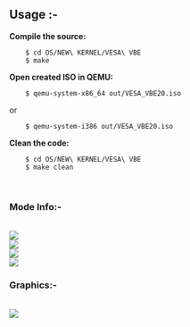 ## Usage :-<br/>

**Compile the source:**
```
	$ cd OS/NEW\ KERNEL/VESA\ VBE
	$ make
```

**Open created ISO in QEMU:**
```
	$ qemu-system-x86_64 out/VESA_VBE20.iso
```
or
```
	$ qemu-system-i386 out/VESA_VBE20.iso
```
**Clean the code:**
```
	$ cd OS/NEW\ KERNEL/VESA\ VBE
	$ make clean
```

<br/>

### Mode Info:-
<br/>
<img src="https://raw.githubusercontent.com/pritamzope/OS/master/NEW%20KERNEL/KHeap/kernel_vbe_mode_info_1.png"/>
<br/>
<img src="https://raw.githubusercontent.com/pritamzope/OS/master/NEW%20KERNEL/KHeap/kernel_vbe_mode_info_2.png"/>
<br/>
<img src="https://raw.githubusercontent.com/pritamzope/OS/master/NEW%20KERNEL/KHeap/kernel_vbe_mode_info_3.png"/>
<br/>
<img src="https://raw.githubusercontent.com/pritamzope/OS/master/NEW%20KERNEL/KHeap/kernel_vbe_mode_info_4.png"/>
<br/>

### Graphics:-
<br/>
<img src="https://raw.githubusercontent.com/pritamzope/OS/master/NEW%20KERNEL/KHeap/kernel_vbe_graphics.png"/>

